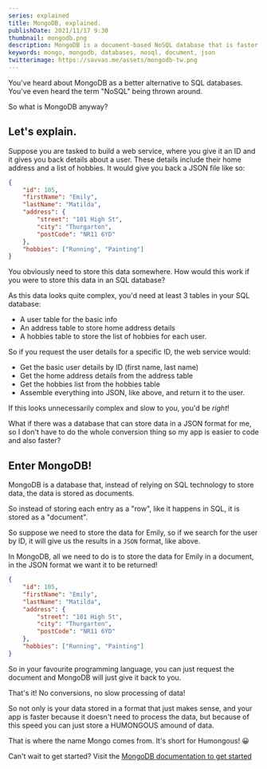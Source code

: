 ```yaml
---
series: explained
title: MongoDB, explained.
publishDate: 2021/11/17 9:30
thumbnail: mongodb.png
description: MongoDB is a document-based NoSQL database that is faster and easier to store data. What is it? Let's explain.
keywords: mongo, mongodb, databases, nosql, document, json
twitterimage: https://savvas.me/assets/mongodb-tw.png
---
```


You've heard about MongoDB as a better alternative to SQL databases. You've even heard the term "NoSQL" being thrown around.

So what is MongoDB anyway?

## Let's explain.

Suppose you are tasked to build a web service, where you give it an ID and it gives you back details about a user. These details include their home address and a list of hobbies. It would give you back a JSON file like so:

```json
{
    "id": 105,
    "firstName": "Emily",
    "lastName": "Matilda",
    "address": {
        "street": "101 High St",
        "city": "Thurgarton",
        "postCode": "NR11 6YD"
    },
    "hobbies": ["Running", "Painting"]
}
```

You obviously need to store this data somewhere. How would this work if you were to store this data in an SQL database?

As this data looks quite complex, you'd need at least 3 tables in your SQL database:

* A user table for the basic info
* An address table to store home address details
* A hobbies table to store the list of hobbies for each user.

So if you request the user details for a specific ID, the web service would:

* Get the basic user details by ID (first name, last name)
* Get the home address details from the address table
* Get the hobbies list from the hobbies table
* Assemble everything into JSON, like above, and return it to the user.

If this looks unnecessarily complex and slow to you, you'd be *right*!

What if there was a database that can store data in a JSON format for me, so I don't have to do the whole conversion thing so my app is easier to code and also faster?

## Enter MongoDB!

MongoDB is a database that, instead of relying on SQL technology to store data, the data is stored as documents. 

So instead of storing each entry as a "row", like it happens in SQL, it is stored as a "document".

So suppose we need to store the data for Emily, so if we search for the user by ID, it will give us the results in a `JSON` format, like above.

In MongoDB, all we need to do is to store the data for Emily in a document, in the JSON format we want it to be returned!

```json
{
    "id": 105,
    "firstName": "Emily",
    "lastName": "Matilda",
    "address": {
        "street": "101 High St",
        "city": "Thurgarton",
        "postCode": "NR11 6YD"
    },
    "hobbies": ["Running", "Painting"]
}
```

So in your favourite programming language, you can just request the document and MongoDB will just give it back to you. 

That's it! No conversions, no slow processing of data!

So not only is your data stored in a format that just makes sense, and your app is faster because it doesn't need to process the data, but because of this speed you can just store a HUMONGOUS amound of data.

That is where the name Mongo comes from. It's short for Humongous! 😀

Can't wait to get started? Visit the [MongoDB documentation to get started](https://docs.mongodb.com/manual/tutorial/getting-started/)